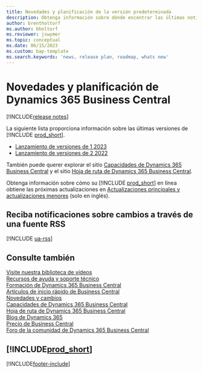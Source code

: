 ```yaml
---
title: Novedades y planificación de la versión predeterminada
description: Obtenga información sobre dónde encontrar las últimas noticias y actualizaciones de características nuevas y existentes para la versión predeterminada de Business Central.
author: brentholtorf
ms.author: bholtorf
ms.reviewer: jswymer
ms.topic: conceptual
ms.date: 06/15/2023
ms.custom: bap-template
ms.search.keywords: 'news, release plan, roadmap, whats new'
---
```

# <a name="new-and-planned-for-dynamics-365-business-central"></a>Novedades y planificación de Dynamics 365 Business Central

[!INCLUDE[release notes](includes/release-notes.md)]

La siguiente lista proporciona información sobre las últimas versiones de [!INCLUDE [prod_short](includes/prod_short.md)].  

* [Lanzamiento de versiones de 1 2023](/dynamics365/release-plans/)
* [Lanzamiento de versiones de 2 2022](/dynamics365-release-plan/2022wave2/smb/dynamics365-business-central/planned-features)  

También puede querer explorar el sitio [Capacidades de Dynamics 365 Business Central](https://dynamics.microsoft.com/business-central/capabilities/) y el sitio [Hoja de ruta de Dynamics 365 Business Central](https://dynamics.microsoft.com/roadmap/business-central/).  

Obtenga información sobre cómo su [!INCLUDE [prod_short](includes/prod_short.md)] en línea obtiene las próximas actualizaciones en [Actualizaciones principales y actualizaciones menores](/dynamics365/business-central/dev-itpro/administration/update-rollout-timeline) (solo en inglés).

## <a name="get-notified-about-changes-through-an-rss-feed"></a>Reciba notificaciones sobre cambios a través de una fuente RSS

[!INCLUDE [ua-rss](includes/ua-rss.md)]

## <a name="see-also"></a>Consulte también

[Visite nuestra biblioteca de vídeos](across-videos.md)  
[Recursos de ayuda y soporte técnico](product-help-and-support.md)  
[Formación de Dynamics 365 Business Central](/training/dynamics365/business-central?WT.mc_id=dyn365bc_landingpage-docs)  
[Artículos de inicio rápido de Business Central](quick-start-business-central.md)  
[Novedades y cambios](/dynamics365/business-central/dev-itpro/whatsnew/overview)  
[Capacidades de Dynamics 365 Business Central](https://dynamics.microsoft.com/business-central/capabilities/)  
[Hoja de ruta de Dynamics 365 Business Central](https://dynamics.microsoft.com/roadmap/business-central/)  
[Blog de Dynamics 365](https://cloudblogs.microsoft.com/dynamics365/it/product/business-central/)  
[Precio de Business Central](https://dynamics.microsoft.com/business-central/overview/#pricing)  
[Foro de la comunidad de Dynamics 365 Business Central](https://community.dynamics.com/forums/thread/?groupid=e78817ab-a926-4d31-96cc-aef040a4eb04)  

## [!INCLUDE[prod_short](includes/free_trial_md.md)]

[!INCLUDE[footer-include](includes/footer-banner.md)]
